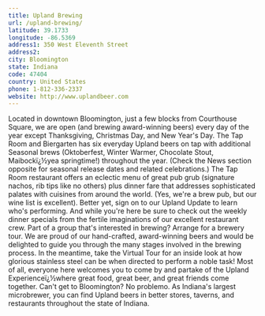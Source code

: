 ```yaml
---
title: Upland Brewing
url: /upland-brewing/
latitude: 39.1733
longitude: -86.5369
address1: 350 West Eleventh Street
address2: 
city: Bloomington
state: Indiana
code: 47404
country: United States
phone: 1-812-336-2337
website: http://www.uplandbeer.com
---
```

Located in downtown Bloomington, just a few blocks from Courthouse Square, we are open (and brewing award-winning beers) every day of the year except Thanksgiving, Christmas Day, and New Year's Day. The Tap Room and Biergarten has six everyday Upland beers on tap with additional Seasonal brews (Oktoberfest, Winter Warmer, Chocolate Stout, Maibockï¿½yea springtime!) throughout the year. (Check the News section opposite for seasonal release dates and related celebrations.) The Tap Room restaurant offers an eclectic menu of great pub grub (signature nachos, rib tips like no others) plus dinner fare that addresses sophisticated palates with cuisines from around the world. (Yes, we're a brew pub, but our wine list is excellent). Better yet, sign on to our Upland Update to learn who's performing. And while you're here be sure to check out the weekly dinner specials from the fertile imaginations of our excellent restaurant crew. Part of a group that's interested in brewing? Arrange for a brewery tour. We are proud of our hand-crafted, award-winning beers and would be delighted to guide you through the many stages involved in the brewing process. In the meantime, take the Virtual Tour for an inside look at how glorious stainless steel can be when directed to perform a noble task! Most of all, everyone here welcomes you to come by and partake of the Upland Experienceï¿½where great food, great beer, and great friends come together. Can't get to Bloomington? No problemo. As Indiana's largest microbrewer, you can find Upland beers in better stores, taverns, and restaurants throughout the state of Indiana.
